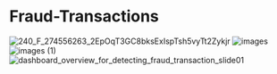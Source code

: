 # Fraud-Transactions
![240_F_274556263_2EpOqT3GC8bksExIspTsh5vyTt2Zykjr](https://github.com/user-attachments/assets/776adce8-09b3-4a09-9925-b36a7e7268ae)
![images](https://github.com/user-attachments/assets/4d82440c-6664-4a39-a321-93eaacbc1187)
![images (1)](https://github.com/user-attachments/assets/713f6671-7ba9-4a86-bcdb-46bd2db81bc8)
![dashboard_overview_for_detecting_fraud_transaction_slide01](https://github.com/user-attachments/assets/c15d94b4-87bd-4342-b0cc-dad1c634d495)

